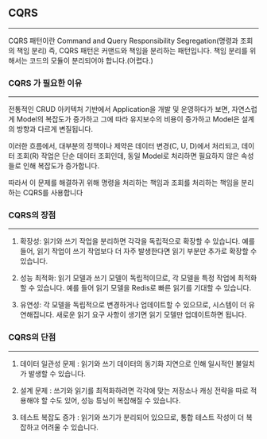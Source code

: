 ## CQRS

---

CQRS 패턴이란 Command and Query Responsibility Segregation(명령과 조회의 책임 분리)
즉, CQRS 패턴은 커맨드와 책임을 분리하는 패턴입니다.
책임 분리를 위해서는 코드의 모듈이 분리되어야 합니다.(어렵다.)

### CQRS 가 필요한 이유

---

전통적인 CRUD 아키텍처 기반에서 Application을 개발 및 운영하다가 보면, 자연스럽게 Model의 복잡도가 증가하고 그에 따라 유지보수의 비용이 증가하고 Model은 설계의 방향과 다르게 변질됩니다.

이러한 흐름에서, 대부분의 정책이나 제약은 데이터 변경(C, U, D)에서 처리되고, 데이터 조회(R) 작업은 단순 데이터 조회인데, 동일 Model로 처리하면 필요하지 않은 속성들로 인해 복잡도가 증가합니다.

따라서 이 문제를 해결하귀 위해 명령을 처리하는 책임과 조회를 처리하는 책임을 분리하는 CQRS를 사용합니다

### CQRS의 장점

---

1. 확장성: 읽기와 쓰기 작업을 분리하면 각각을 독립적으로 확장할 수 있습니다.
   예를 들어, 읽기 작업이 쓰기 작업보다 더 자주 발생한다면 읽기 부분만 추가로 확장할 수 있습니다.

2. 성능 최적화: 읽기 모델과 쓰기 모델이 독립적이므로, 각 모델을 특정 작업에 최적화할 수 있습니다.
   예를 들어 읽기 모델을 Redis로 빠른 읽기를 기대할 수 있습니다.

3. 유연성: 각 모델을 독립적으로 변경하거나 업데이트할 수 있으므로, 시스템이 더 유연해집니다.
   새로운 읽기 요구 사항이 생기면 읽기 모델만 업데이트하면 됩니다.

### CQRS의 단점

---

1. 데이터 일관성 문제 : 읽기와 쓰기 데이터의 동기화 지연으로 인해 일시적인 불일치가 발생할 수 있습니다.

2. 설계 문제 : 쓰기와 읽기를 최적화하려면 각각에 맞는 저장소나 캐싱 전략을 따로 적용해야 할 수도 있어, 성능 튜닝이 복잡해질 수 있습니다.

3. 테스트 복잡도 증가 : 읽기와 쓰기가 분리되어 있으므로, 통합 테스트 작성이 더 복잡하고 어려울 수 있습니다.
